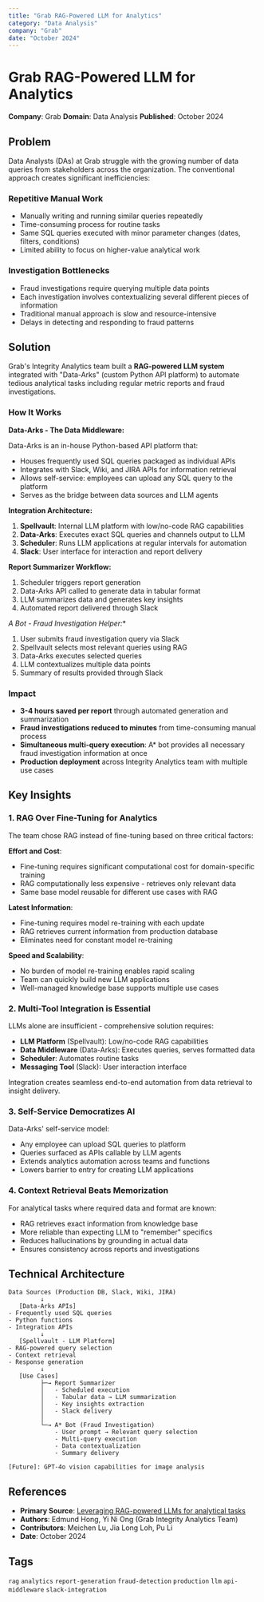 ```yaml
---
title: "Grab RAG-Powered LLM for Analytics"
category: "Data Analysis"
company: "Grab"
date: "October 2024"
---
```


# Grab RAG-Powered LLM for Analytics

**Company**: Grab
**Domain**: Data Analysis
**Published**: October 2024

## Problem

Data Analysts (DAs) at Grab struggle with the growing number of data queries from stakeholders across the organization. The conventional approach creates significant inefficiencies:

### Repetitive Manual Work
- Manually writing and running similar queries repeatedly
- Time-consuming process for routine tasks
- Same SQL queries executed with minor parameter changes (dates, filters, conditions)
- Limited ability to focus on higher-value analytical work

### Investigation Bottlenecks
- Fraud investigations require querying multiple data points
- Each investigation involves contextualizing several different pieces of information
- Traditional manual approach is slow and resource-intensive
- Delays in detecting and responding to fraud patterns

## Solution

Grab's Integrity Analytics team built a **RAG-powered LLM system** integrated with "Data-Arks" (custom Python API platform) to automate tedious analytical tasks including regular metric reports and fraud investigations.

### How It Works

**Data-Arks - The Data Middleware:**

Data-Arks is an in-house Python-based API platform that:
- Houses frequently used SQL queries packaged as individual APIs
- Integrates with Slack, Wiki, and JIRA APIs for information retrieval
- Allows self-service: employees can upload any SQL query to the platform
- Serves as the bridge between data sources and LLM agents

**Integration Architecture:**

1. **Spellvault**: Internal LLM platform with low/no-code RAG capabilities
2. **Data-Arks**: Executes exact SQL queries and channels output to LLM
3. **Scheduler**: Runs LLM applications at regular intervals for automation
4. **Slack**: User interface for interaction and report delivery

**Report Summarizer Workflow:**
1. Scheduler triggers report generation
2. Data-Arks API called to generate data in tabular format
3. LLM summarizes data and generates key insights
4. Automated report delivered through Slack

**A* Bot - Fraud Investigation Helper:**
1. User submits fraud investigation query via Slack
2. Spellvault selects most relevant queries using RAG
3. Data-Arks executes selected queries
4. LLM contextualizes multiple data points
5. Summary of results provided through Slack

### Impact

- **3-4 hours saved per report** through automated generation and summarization
- **Fraud investigations reduced to minutes** from time-consuming manual process
- **Simultaneous multi-query execution**: A* bot provides all necessary fraud investigation information at once
- **Production deployment** across Integrity Analytics team with multiple use cases

## Key Insights

### 1. RAG Over Fine-Tuning for Analytics

The team chose RAG instead of fine-tuning based on three critical factors:

**Effort and Cost**:
- Fine-tuning requires significant computational cost for domain-specific training
- RAG computationally less expensive - retrieves only relevant data
- Same base model reusable for different use cases with RAG

**Latest Information**:
- Fine-tuning requires model re-training with each update
- RAG retrieves current information from production database
- Eliminates need for constant model re-training

**Speed and Scalability**:
- No burden of model re-training enables rapid scaling
- Team can quickly build new LLM applications
- Well-managed knowledge base supports multiple use cases

### 2. Multi-Tool Integration is Essential

LLMs alone are insufficient - comprehensive solution requires:
- **LLM Platform** (Spellvault): Low/no-code RAG capabilities
- **Data Middleware** (Data-Arks): Executes queries, serves formatted data
- **Scheduler**: Automates routine tasks
- **Messaging Tool** (Slack): User interaction interface

Integration creates seamless end-to-end automation from data retrieval to insight delivery.

### 3. Self-Service Democratizes AI

Data-Arks' self-service model:
- Any employee can upload SQL queries to platform
- Queries surfaced as APIs callable by LLM agents
- Extends analytics automation across teams and functions
- Lowers barrier to entry for creating LLM applications

### 4. Context Retrieval Beats Memorization

For analytical tasks where required data and format are known:
- RAG retrieves exact information from knowledge base
- More reliable than expecting LLM to "remember" specifics
- Reduces hallucinations by grounding in actual data
- Ensures consistency across reports and investigations

## Technical Architecture

```
Data Sources (Production DB, Slack, Wiki, JIRA)
         ↓
   [Data-Arks APIs]
- Frequently used SQL queries
- Python functions
- Integration APIs
         ↓
   [Spellvault - LLM Platform]
- RAG-powered query selection
- Context retrieval
- Response generation
         ↓
   [Use Cases]
         ├─→ Report Summarizer
         │   - Scheduled execution
         │   - Tabular data → LLM summarization
         │   - Key insights extraction
         │   - Slack delivery
         │
         └─→ A* Bot (Fraud Investigation)
             - User prompt → Relevant query selection
             - Multi-query execution
             - Data contextualization
             - Summary delivery

[Future]: GPT-4o vision capabilities for image analysis
```

## References

- **Primary Source**: [Leveraging RAG-powered LLMs for analytical tasks](https://engineering.grab.com/transforming-the-analytics-landscape-with-RAG-powered-LLM)
- **Authors**: Edmund Hong, Yi Ni Ong (Grab Integrity Analytics Team)
- **Contributors**: Meichen Lu, Jia Long Loh, Pu Li
- **Date**: October 2024

## Tags

`rag` `analytics` `report-generation` `fraud-detection` `production` `llm` `api-middleware` `slack-integration`
